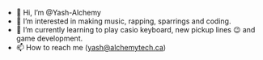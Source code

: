 - 👋 Hi, I’m @Yash-Alchemy
- 👀 I’m interested in making music, rapping, sparrings and coding.
- 🌱 I’m currently learning to play casio keyboard, new pickup lines 😉 and game development.
- 📫 How to reach me (yash@alchemytech.ca)

<!---
Yash-Alchemy/Yash-Alchemy is a ✨ special ✨ repository because its `README.md` (this file) appears on your GitHub profile.
You can click the Preview link to take a look at your changes.
--->
